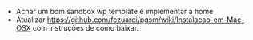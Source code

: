 * Achar um bom sandbox wp template e implementar a home
* Atualizar https://github.com/fczuardi/pgsm/wiki/Instalacao-em-Mac-OSX com instruções de como baixar.